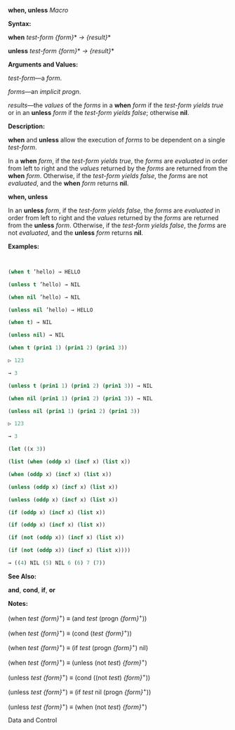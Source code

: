 **when, unless** *Macro* 



**Syntax:** 



**when** *test-form \{form\}*\* *→ \{result\}*\* 



**unless** *test-form \{form\}*\* *→ \{result\}*\* 



**Arguments and Values:** 



*test-form*—a *form*. 



*forms*—an *implicit progn*. 



*results*—the *values* of the *forms* in a **when** *form* if the *test-form yields true* or in an **unless** *form* if the *test-form yields false*; otherwise **nil**. 



**Description:** 



**when** and **unless** allow the execution of *forms* to be dependent on a single *test-form*. 



In a **when** *form*, if the *test-form yields true*, the *forms* are *evaluated* in order from left to right and the *values* returned by the *forms* are returned from the **when** *form*. Otherwise, if the *test-form yields false*, the *forms* are not *evaluated*, and the **when** *form* returns **nil**. 















**when, unless** 



In an **unless** *form*, if the *test-form yields false*, the *forms* are *evaluated* in order from left to right and the *values* returned by the *forms* are returned from the **unless** *form*. Otherwise, if the *test-form yields false*, the *forms* are not *evaluated*, and the **unless** *form* returns **nil**. 



**Examples:**
```lisp
 

(when t ’hello) → HELLO 

(unless t ’hello) → NIL 

(when nil ’hello) → NIL 

(unless nil ’hello) → HELLO 

(when t) → NIL 

(unless nil) → NIL 

(when t (prin1 1) (prin1 2) (prin1 3)) 

▷ 123 

→ 3 

(unless t (prin1 1) (prin1 2) (prin1 3)) → NIL 

(when nil (prin1 1) (prin1 2) (prin1 3)) → NIL 

(unless nil (prin1 1) (prin1 2) (prin1 3)) 

▷ 123 

→ 3 

(let ((x 3)) 

(list (when (oddp x) (incf x) (list x)) 

(when (oddp x) (incf x) (list x)) 

(unless (oddp x) (incf x) (list x)) 

(unless (oddp x) (incf x) (list x)) 

(if (oddp x) (incf x) (list x)) 

(if (oddp x) (incf x) (list x)) 

(if (not (oddp x)) (incf x) (list x)) 

(if (not (oddp x)) (incf x) (list x)))) 

→ ((4) NIL (5) NIL 6 (6) 7 (7)) 


```
**See Also:** 



**and**, **cond**, **if**, **or** 



**Notes:** 



(when *test \{form\}*<sup>+</sup>) *≡* (and *test* (progn *\{form\}*<sup>+</sup>)) 



(when *test \{form\}*<sup>+</sup>) *≡* (cond (*test \{form\}*<sup>+</sup>)) 



(when *test \{form\}*<sup>+</sup>) *≡* (if *test* (progn *\{form\}*<sup>+</sup>) nil) 



(when *test \{form\}*<sup>+</sup>) *≡* (unless (not *test*) *\{form\}*<sup>+</sup>) 



(unless *test \{form\}*<sup>+</sup>) *≡* (cond ((not *test*) *\{form\}*<sup>+</sup>)) 



(unless *test \{form\}*<sup>+</sup>) *≡* (if *test* nil (progn *\{form\}*<sup>+</sup>)) 



(unless *test \{form\}*<sup>+</sup>) *≡* (when (not *test*) *\{form\}*<sup>+</sup>) 



Data and Control 











